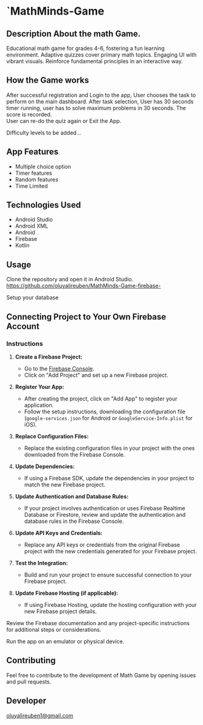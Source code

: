 # `MathMinds-Game
## Description About the math Game.
Educational math game for grades 4-6, fostering a fun learning environment. Adaptive quizzes cover primary math topics. Engaging UI with vibrant visuals. Reinforce fundamental principles in an interactive way.

## How the Game works
After successful registration and Login to the app, User chooses the task to perform on the main dashboard. After task selection, 
User has 30 seconds timer running, user has to solve maximum problems in
30 seconds. The score is recorded.  <br>
User can re-do the quiz again or Exit the App. <br>

Difficulty levels to be added...

## App Features
- Multiple choice option
- Timer features
- Random features
- Time Limited

## Technologies Used
- Android Studio
- Android XML
- Android 
- Firebase
- Kotlin


## Usage
Clone the repository and open it in Android Studio.  
https://github.com/oluyalireuben/MathMinds-Game-firebase-

Setup your database
## Connecting Project to Your Own Firebase Account

### Instructions

1. **Create a Firebase Project:**
   - Go to the [Firebase Console](https://console.firebase.google.com/).
   - Click on "Add Project" and set up a new Firebase project.

2. **Register Your App:**
   - After creating the project, click on "Add App" to register your application.
   - Follow the setup instructions, downloading the configuration file (`google-services.json` for Android or `GoogleService-Info.plist` for iOS).

3. **Replace Configuration Files:**
   - Replace the existing configuration files in your project with the ones downloaded from the Firebase Console.

4. **Update Dependencies:**
   - If using a Firebase SDK, update the dependencies in your project to match the new Firebase project.

5. **Update Authentication and Database Rules:**
   - If your project involves authentication or uses Firebase Realtime Database or Firestore, review and update the authentication and database rules in the Firebase Console.

6. **Update API Keys and Credentials:**
   - Replace any API keys or credentials from the original Firebase project with the new credentials generated for your Firebase project.

7. **Test the Integration:**
   - Build and run your project to ensure successful connection to your Firebase project.

8. **Update Firebase Hosting (if applicable):**
   - If using Firebase Hosting, update the hosting configuration with your new Firebase project details.

Review the Firebase documentation and any project-specific instructions for additional steps or considerations.




Run the app on an emulator or physical device.


## Contributing
Feel free to contribute to the development of Math Game by opening issues and pull requests.

## Developer
oluyalireuben1@gmail.com





